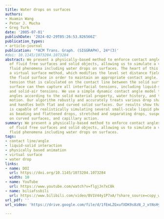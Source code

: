```yaml
---
title: Water drops on surfaces
authors:
- Huamin Wang
- Peter J. Mucha
- Greg Turk
date: '2005-07-01'
publishDate: '2024-02-29T05:26:53.826566Z'
publication_types:
- article-journal
publication: '*ACM Trans. Graph. (SIGGRAPH), 24*(3)'
#doi: 10.1145/1073204.1073284
abstract: We present a physically-based method to enforce contact angles at the intersection
  of fluid free surfaces and solid objects, allowing us to simulate a variety of small-scale
  fluid phenomena including water drops on surfaces. The heart of this technique is
  a virtual surface method, which modifies the level set distance field representing
  the fluid surface in order to maintain an appropriate contact angle. The surface
  tension that is calculated on the contact line between the solid surface and liquid
  surface can then capture all interfacial tensions, including liquid-solid, liquid-air
  and solid-air tensions. We use a simple dynamic contact angle model to select contact
  angles according to the solid material property, water history, and the fluid front's
  motion. Our algorithm robustly and accurately treats various drop shape deformations,
  and handles both flat and curved solid surfaces. Our results show that our algorithm
  is capable of realistically simulating several small-scale liquid phenomena such
  as beading and flattened drops, stretched and separating drops, suspended drops
  on curved surfaces, and capillary action.
summary: We present a physically-based method to enforce contact angles at the intersection
  of fluid free surfaces and solid objects, allowing us to simulate a variety of small-scale
  fluid phenomena including water drops on surfaces. 
tags:
- contact line/angle
- liquid-solid interaction
- physically based animation
- virtual surface
- water drop
links:
- name: DOI
  url: https://doi.org/10.1145/1073204.1073284
  width: 10
- name: YouTube
  url: https://www.youtube.com/watch?v=flgjJn7xC8k
- name: biliafssbili
  url: https://www.bilibili.com/video/BV1V44y1P7xA/?share_source=copy_web
url_pdf: ''
url_video: 'https://drive.google.com/file/d/1fEmLZGxufXDK9s8zN_J_xtNsHyXgP7gw/view'
  
---
```

